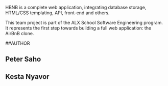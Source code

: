 HBNB is a complete web application, integrating database storage, HTML/CSS templating, API, front-end and others.

This team project is part of the ALX School Software Engineering program.
It represents the first step towards building a full web application: the AirBnB clone.


##AUTHOR 

## Peter Saho
## Kesta Nyavor
